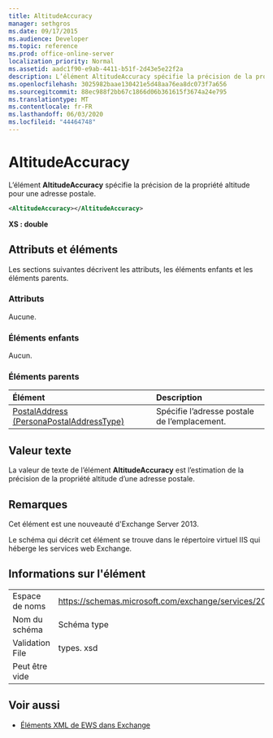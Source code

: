 ```yaml
---
title: AltitudeAccuracy
manager: sethgros
ms.date: 09/17/2015
ms.audience: Developer
ms.topic: reference
ms.prod: office-online-server
localization_priority: Normal
ms.assetid: aadc1f90-e9ab-4411-b51f-2d43e5e22f2a
description: L’élément AltitudeAccuracy spécifie la précision de la propriété altitude pour une adresse postale.
ms.openlocfilehash: 3025982baae130421e5d48aa76ea8dc073f7a656
ms.sourcegitcommit: 88ec988f2bb67c1866d06b361615f3674a24e795
ms.translationtype: MT
ms.contentlocale: fr-FR
ms.lasthandoff: 06/03/2020
ms.locfileid: "44464748"
---
```

# <a name="altitudeaccuracy"></a>AltitudeAccuracy

L’élément **AltitudeAccuracy** spécifie la précision de la propriété altitude pour une adresse postale. 
  
```XML
<AltitudeAccuracy></AltitudeAccuracy>
```

 **XS : double**
## <a name="attributes-and-elements"></a>Attributs et éléments

Les sections suivantes décrivent les attributs, les éléments enfants et les éléments parents.
  
### <a name="attributes"></a>Attributs

Aucune.
  
### <a name="child-elements"></a>Éléments enfants

Aucun.
  
### <a name="parent-elements"></a>Éléments parents

|**Élément**|**Description**|
|:-----|:-----|
|[PostalAddress (PersonaPostalAddressType)](postaladdress-personapostaladdresstype.md) <br/> |Spécifie l’adresse postale de l’emplacement.  <br/> |
   
## <a name="text-value"></a>Valeur texte

La valeur de texte de l’élément **AltitudeAccuracy** est l’estimation de la précision de la propriété altitude d’une adresse postale. 
  
## <a name="remarks"></a>Remarques

Cet élément est une nouveauté d'Exchange Server 2013.
  
Le schéma qui décrit cet élément se trouve dans le répertoire virtuel IIS qui héberge les services web Exchange.
  
## <a name="element-information"></a>Informations sur l'élément

|||
|:-----|:-----|
|Espace de noms  <br/> |https://schemas.microsoft.com/exchange/services/2006/types  <br/> |
|Nom du schéma  <br/> |Schéma type  <br/> |
|Validation File  <br/> |types. xsd  <br/> |
|Peut être vide  <br/> ||
   
## <a name="see-also"></a>Voir aussi

- [Éléments XML de EWS dans Exchange](ews-xml-elements-in-exchange.md)

